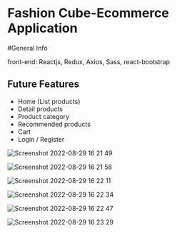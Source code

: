 # Fashion Cube-Ecommerce Application

#General Info

front-end: Reactjs, Redux, Axios, Sass, react-bootstrap

## Future Features

- Home (List products)
- Detail products
- Product category
- Recommended products
- Cart
- Login / Register

![Screenshot 2022-08-29 16 21 49](https://user-images.githubusercontent.com/109139213/187200430-efc52278-5f21-434d-8d07-f576b8288cd8.png)

![Screenshot 2022-08-29 16 21 58](https://user-images.githubusercontent.com/109139213/187200499-25af3e43-1d83-444a-92d2-52269986625f.png)

![Screenshot 2022-08-29 16 22 11](https://user-images.githubusercontent.com/109139213/187200550-25535454-710e-4820-be0b-9f97b99e3073.png)

![Screenshot 2022-08-29 16 22 34](https://user-images.githubusercontent.com/109139213/187200556-6ea4507d-1e43-4a65-a354-401c2b0762ab.png)

![Screenshot 2022-08-29 16 22 47](https://user-images.githubusercontent.com/109139213/187200597-337d2849-24f2-4db6-bb0a-e5d412b94dfa.png)

![Screenshot 2022-08-29 16 23 29](https://user-images.githubusercontent.com/109139213/187200638-da8ee6f0-e79c-4521-a6e2-7275c2dc2986.png)

